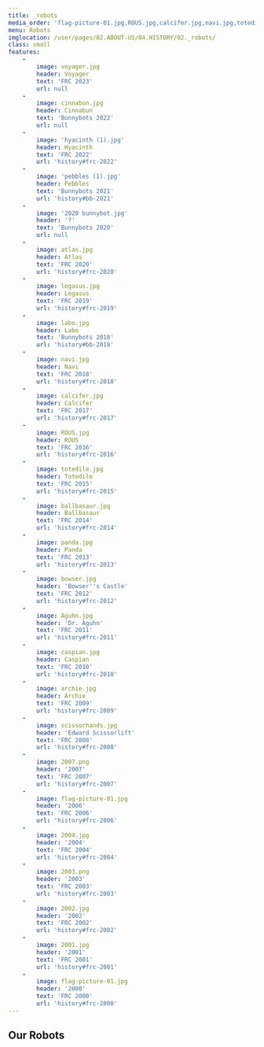 ```yaml
---
title: _robots
media_order: 'flag-picture-01.jpg,ROUS.jpg,calcifer.jpg,navi.jpg,totedile.jpg,2004.jpg,2002.jpg,2003.png,2007.png,scissorhands.jpg,archie.jpg,2001.jpg,caspian.jpg,Aguhn.jpg,bowser.jpg,panda.jpg,ballbasaur.jpg,labo.jpg,legasus.jpg,scissorhands-original.jpg,download (1).png,2004-original.jpg,totedile-original.jpg,legasus-original.jpg,_MG_7593 (3).JPG,navi-original.jpg,bowser-original.jpg,ballbasaur-original.jpg,panda-original.jpg,Aguhn-original.jpg,2002-original.jpg,flag-picture-01-original.jpg,archie-original.jpg,caspian-original.jpg,2001-original.jpg,labo-original.jpg,calcifer-original.jpg,ROUS-original.jpg,hyacinth (1).jpg,pebbles (1).jpg,atlas.jpg,2020 bunnybot.jpg,cinnabun.jpg,voyager.jpg'
menu: Robots
imglocation: /user/pages/02.ABOUT-US/04.HISTORY/02._robots/
class: small
features:
    -
        image: voyager.jpg
        header: Voyager
        text: 'FRC 2023'
        url: null
    -
        image: cinnabun.jpg
        header: Cinnabun
        text: 'Bunnybots 2022'
        url: null
    -
        image: 'hyacinth (1).jpg'
        header: Hyacinth
        text: 'FRC 2022'
        url: 'history#frc-2022'
    -
        image: 'pebbles (1).jpg'
        header: Pebbles
        text: 'Bunnybots 2021'
        url: 'history#bb-2021'
    -
        image: '2020 bunnybot.jpg'
        header: '?'
        text: 'Bunnybots 2020'
        url: null
    -
        image: atlas.jpg
        header: Atlas
        text: 'FRC 2020'
        url: 'history#frc-2020'
    -
        image: legasus.jpg
        header: Legasus
        text: 'FRC 2019'
        url: 'history#frc-2019'
    -
        image: labo.jpg
        header: Labo
        text: 'Bunnybots 2018'
        url: 'history#bb-2018'
    -
        image: navi.jpg
        header: Navi
        text: 'FRC 2018'
        url: 'history#frc-2018'
    -
        image: calcifer.jpg
        header: Calcifer
        text: 'FRC 2017'
        url: 'history#frc-2017'
    -
        image: ROUS.jpg
        header: ROUS
        text: 'FRC 2016'
        url: 'history#frc-2016'
    -
        image: totedile.jpg
        header: Totedile
        text: 'FRC 2015'
        url: 'history#frc-2015'
    -
        image: ballbasaur.jpg
        header: Ballbasaur
        text: 'FRC 2014'
        url: 'history#frc-2014'
    -
        image: panda.jpg
        header: Panda
        text: 'FRC 2013'
        url: 'history#frc-2013'
    -
        image: bowser.jpg
        header: 'Bowser''s Castle'
        text: 'FRC 2012'
        url: 'history#frc-2012'
    -
        image: Aguhn.jpg
        header: 'Dr. Aguhn'
        text: 'FRC 2011'
        url: 'history#frc-2011'
    -
        image: caspian.jpg
        header: Caspian
        text: 'FRC 2010'
        url: 'history#frc-2010'
    -
        image: archie.jpg
        header: Archie
        text: 'FRC 2009'
        url: 'history#frc-2009'
    -
        image: scissorhands.jpg
        header: 'Edward Scissorlift'
        text: 'FRC 2008'
        url: 'history#frc-2008'
    -
        image: 2007.png
        header: '2007'
        text: 'FRC 2007'
        url: 'history#frc-2007'
    -
        image: flag-picture-01.jpg
        header: '2006'
        text: 'FRC 2006'
        url: 'history#frc-2006'
    -
        image: 2004.jpg
        header: '2004'
        text: 'FRC 2004'
        url: 'history#frc-2004'
    -
        image: 2003.png
        header: '2003'
        text: 'FRC 2003'
        url: 'history#frc-2003'
    -
        image: 2002.jpg
        header: '2002'
        text: 'FRC 2002'
        url: 'history#frc-2002'
    -
        image: 2001.jpg
        header: '2001'
        text: 'FRC 2001'
        url: 'history#frc-2001'
    -
        image: flag-picture-01.jpg
        header: '2000'
        text: 'FRC 2000'
        url: 'history#frc-2000'
---
```


## Our Robots
